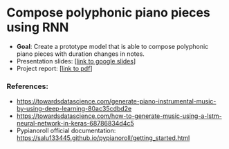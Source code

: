# Compose polyphonic piano pieces using RNN

- **Goal**: Create a prototype model that is able to compose polyphonic piano pieces with duration changes in notes.
- Presentation slides: [[link to google slides](https://docs.google.com/presentation/d/1a5Yw3-MNF8Zgr4MNjVyIDd6EQc1GcqU7cIvmupgWjpM/edit?usp=sharing)]
- Project report: [[link to pdf](https://drive.google.com/file/d/1NUtBRJjuNGEqsSulpDBzb65V6U50WA5E/view?usp=sharing)]



### References:
- https://towardsdatascience.com/generate-piano-instrumental-music-by-using-deep-learning-80ac35cdbd2e
- https://towardsdatascience.com/how-to-generate-music-using-a-lstm-neural-network-in-keras-68786834d4c5
- Pypianoroll official documentation: https://salu133445.github.io/pypianoroll/getting_started.html

